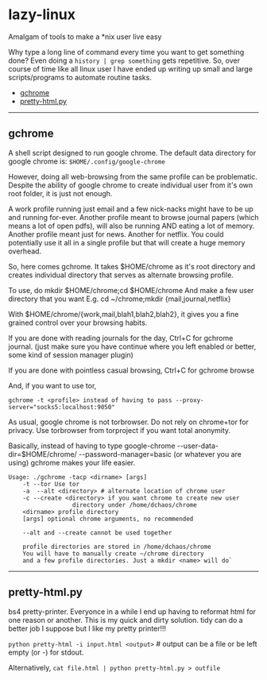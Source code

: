 # lazy-linux
Amalgam of tools to make a *nix user live easy

Why type a long line of command every time you want to get something done?
Even doing a `history | grep something` gets repetitive.
So, over course of time like all linux user I have ended up writing up small and large scripts/programs to automate routine tasks.

  - [gchrome](#gchrome)
  - [pretty-html.py](#pretty-html.py)
	

---

## gchrome

A shell script designed to run google chrome.
The default data directory for google chrome is: `$HOME/.config/google-chrome`
	
However, doing all web-browsing from the same profile can be problematic. Despite the ability of google chrome to create individual user from it's own root folder, it is just not enough. 
	
A work profile running just email and a few nick-nacks might have to be up and running for-ever. Another profile meant to browse journal papers (which means a lot of open pdfs), will also be running AND eating a lot of memory. Another profile meant just for news. Another for netflix. You could potentially use it all in a single profile but that will create a huge memory overhead.
	
So, here comes gchrome. It takes $HOME/chrome as it's root directory and creates individual directory that serves as alternate browsing profile.

To use, do
	mkdir $HOME/chrome;cd $HOME/chrome
And make a few user directory that you want
	E.g. cd ~/chrome;mkdir {mail,journal,netflix}
	
With $HOME/chrome/{work,mail,blah1,blah2,blah2}, it gives you a fine grained control over your browsing habits.
	
If you are done with reading journals for the day, Ctrl+C for gchrome journal. (just make sure you have continue where you left enabled or better, some kind of session manager plugin)
		
If you are done with pointless casual browsing, Ctrl+C for gchrome browse
	
And, if you want to use tor,
	
	gchrome -t <profile> instead of having to pass --proxy-server="socks5:localhost:9050"
As usual, google chrome is not torbrowser. Do not rely on chrome+tor for privacy.	Use torbrowser from torproject if you want total anonymity.

Basically, instead of having to type
	google-chrome --user-data-dir=$HOME/chrome/<profile> --password-manager=basic (or whatever you are using)
gchrome makes your life easier.
	
	Usage: ./gchrome -tacp <dirname> [args]
      	-t --tor Use tor
      	-a  --alt <directory> # alternate location of chrome user
      	-c --create <directory> if you want chrome to create new user
                      directory under /home/dchaos/chrome
      	<dirname> profile directory
      	[args] optional chrome arguments, no recommended
 
      	--alt and --create cannot be used together

        profile directories are stored in /home/dchaos/chrome
        You will have to manually create ~/chrome directory
        and a few profile directories. Just a mkdir <name> will do`
	

---
## pretty-html.py

bs4 pretty-printer. Everyonce in a while I end up having to reformat html for one reason or another. This is my quick and dirty solution. tidy can do a better job I suppose but I like my pretty printer!!!

`python pretty-html -i input.html <output>` # output can be a file or be left empty (or -) for stdout.

Alternatively,
	`cat file.html | python pretty-html.py > outfile`
